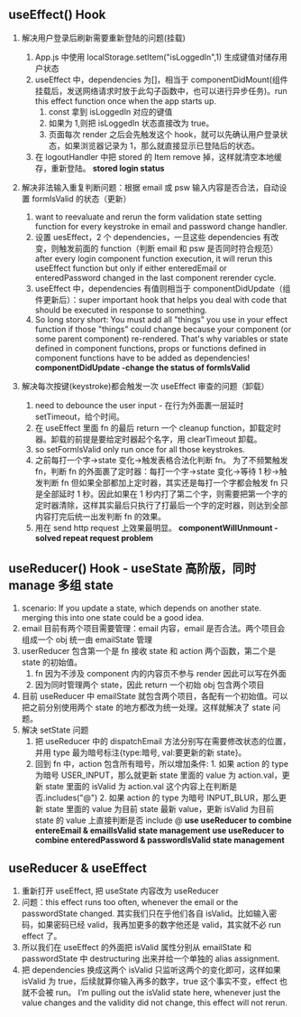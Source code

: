 ## useEffect() Hook

1. 解决用户登录后刷新需要重新登陆的问题(挂载)

   1. App.js 中使用 localStorage.setItem("isLoggedIn",1) 生成键值对储存用户状态
   2. useEffect 中，dependencies 为[]，相当于 componentDidMount(组件挂载后，发送网络请求时放于此勾子函数中，也可以进行异步任务)。run this effect function once when the app starts up.
      1. const 拿到 isLoggedIn 对应的键值
      2. 如果为 1,则把 isLoggedIn 状态直接改为 true。
      3. 页面每次 render 之后会先触发这个 hook，就可以先确认用户登录状态，如果浏览器记录为 1，那么就直接显示已登陆后的状态。
   3. 在 logoutHandler 中把 stored 的 Item remove 掉，这样就清空本地缓存，重新登陆。
      **stored login status**

2. 解决非法输入重复判断问题：根据 email 或 psw 输入内容是否合法，自动设置 formIsValid 的状态（更新）

   1. want to reevaluate and rerun the form validation state setting function for every keystroke in email and password change handler.
   2. 设置 uesEffect，2 个 dependencies，一旦这些 dependencies 有改变，则触发前面的 function（判断 email 和 psw 是否同时符合规范）
      after every login component function execution, it will rerun this useEffect function but only if either enteredEmail or enteredPassword changed in the last component rerender cycle.
   3. useEffect 中，dependencies 有值则相当于 componentDidUpdate（组件更新后）：super important hook that helps you deal with code that should be executed in response to something.
   4. So long story short: You must add all "things" you use in your effect function if those "things" could change because your component (or some parent component) re-rendered. That's why variables or state defined in component functions, props or functions defined in component functions have to be added as dependencies!
      **componentDidUpdate -change the status of formIsValid**

3. 解决每次按键(keystroke)都会触发一次 useEffect 审查的问题（卸载）
   1. need to debounce the user input - 在行为外面裹一层延时 setTimeout，给个时间。
   2. 在 useEffect 里面 fn 的最后 return 一个 cleanup function，卸载定时器。卸载的前提是要给定时器起个名字，用 clearTimeout 卸载。
   3. so setFormIsValid only run once for all those keystrokes.
   4. 之前每打一个字->state 变化->触发表格合法化判断 fn。
      为了不频繁触发 fn，判断 fn 的外面裹了定时器：每打一个字->state 变化->等待 1 秒->触发判断 fn
      但如果全部都加上定时器，其实还是每打一个字都会触发 fn 只是全部延时 1 秒。因此如果在 1 秒内打了第二个字，则需要把第一个字的定时器清除，这样其实最后只执行了打最后一个字的定时器，则达到全部内容打完后统一出发判断 fn 的效果。
   5. 用在 send http request 上效果最明显。
      **componentWillUnmount - solved repeat request problem**

## useReducer() Hook - useState 高阶版，同时 manage 多组 state

1. scenario: If you update a state, which depends on another state. merging this into one state could be a good idea.
2. email 目前有两个项目需要管理：email 内容，email 是否合法。两个项目会组成一个 obj 统一由 emailState 管理
3. userReducer 包含第一个是 fn 接收 state 和 action 两个函数，第二个是 state 的初始值。
   1. fn 因为不涉及 component 内的内容页不参与 render 因此可以写在外面
   2. 因为同时管理两个 state，因此 return 一个初始 obj 包含两个项目
4. 目前 useReducer 中 emailState 就包含两个项目，各配有一个初始值。可以把之前分别使用两个 state 的地方都改为统一处理。这样就解决了 state 问题。
5. 解决 setState 问题
   1. 把 useReducer 中的 dispatchEmail 方法分别写在需要修改状态的位置，并用 type 最为暗号标注{type:暗号, val:要更新的新 state}。
   2. 回到 fn 中，action 包含所有暗号，所以增加条件: 1. 如果 action 的 type 为暗号 USER_INPUT，那么就更新 state 里面的 value 为 action.val，更新 state 里面的 isValid 为 action.val 这个内容上在判断是否.includes("@") 2. 如果 action 的 type 为暗号 INPUT_BLUR，那么更新 state 里面的 value 为目前 state 最新 value，更新 isValid 为目前 state 的 value 上直接判断是否 include @
      **use useReducer to combine entereEmail & emailIsValid state management**
      **use useReducer to combine enteredPassword & passwordIsValid state management**

## useReducer & useEffect

1. 重新打开 useEffect, 把 useState 内容改为 useReducer
2. 问题：this effect runs too often, whenever the email or the passwordState changed. 其实我们只在乎他们各自 isValid。比如输入密码，如果密码已经 valid，我再加更多的数字他还是 valid，其实就不必 run effect 了。
3. 所以我们在 useEffect 的外面把 isValid 属性分别从 emailState 和 passwordState 中 destructuring 出来并给一个单独的 alias assignment.
4. 把 dependencies 换成这两个 isValid 只监听这两个的变化即可，这样如果 isValid 为 true，后续就算你输入再多的数字，true 这个事实不变，effect 也就不会被 run。
   I’m pulling out the isValid state here, whenever just the value changes and the validity did not change, this effect will not rerun.
